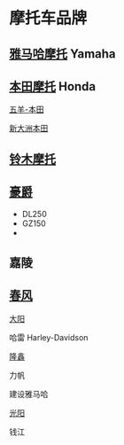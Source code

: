 # 摩托车品牌



## [雅马哈摩托](https://www.yamaha-motor.com.cn/mc/) Yamaha



## [本田摩托](https://www.honda.com.cn/honda/motor.html) Honda

[五羊-本田](http://www.wuyang-honda.com/)

[新大洲本田](https://www.honda-sundiro.com/)



## [铃木摩托](https://www.suzuki-china.com/motor.html)



## [豪爵](https://www.haojue.com/)

* DL250
* GZ150
* 

## 嘉陵



## [春风](https://www.cfmoto.com/)



[大阳](http://www.dayangmotorcycle.com/)



哈雷 Harley-Davidson

[隆鑫](https://loncinindustries.com)

力帆

建设雅马哈

[光阳](http://www.kymco.com.cn/gymt/index)

钱江
